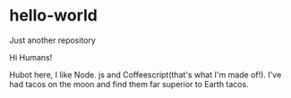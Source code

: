 # hello-world
Just another repository

 Hi Humans!
 
 Hubot here, I like Node. js and Coffeescript(that's what I'm made of!).
 I've had tacos on the moon and find them far superior to Earth tacos.
